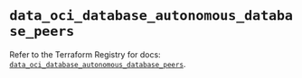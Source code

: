 # `data_oci_database_autonomous_database_peers`

Refer to the Terraform Registry for docs: [`data_oci_database_autonomous_database_peers`](https://registry.terraform.io/providers/oracle/oci/6.18.0/docs/data-sources/database_autonomous_database_peers).
